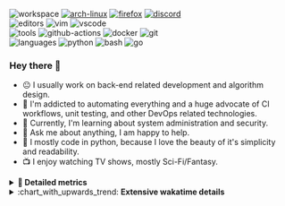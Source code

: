 ![workspace](https://img.shields.io/static/v1?label=&message=workspace:&color=555&style=flat-square)
[![arch-linux](https://img.shields.io/static/v1?logo=arch-linux&label=&message=Arch%20Linux&color=111&logoColor=AAA&style=flat-square)](https://archlinux.org)
[![firefox](https://img.shields.io/static/v1?logo=firefox-browser&label=&message=Firefox&color=111&logoColor=AAA&style=flat-square)](https://mozilla.org/en-US/firefox/)
[![discord](https://img.shields.io/static/v1?logo=discord&label=&message=Discord&color=111&logoColor=AAA&style=flat-square)](https://discord.gg/B8rf3xxgbJ)
<br>
![editors](https://img.shields.io/static/v1?label=&message=editors:&color=555&style=flat-square)
![vim](https://img.shields.io/static/v1?logo=vim&label=&message=vim&color=111&logoColor=AAA&style=flat-square)
![vscode](https://img.shields.io/static/v1?logo=visual-studio-code&label=&message=vscode&color=111&logoColor=AAA&style=flat-square)
<br>
![tools](https://img.shields.io/static/v1?label=&message=tools:&color=555&style=flat-square)
![github-actions](https://img.shields.io/static/v1?logo=github-actions&label=&message=github%20actions&color=111&logoColor=AAA&style=flat-square)
![docker](https://img.shields.io/static/v1?logo=docker&label=&message=docker&color=111&logoColor=AAA&style=flat-square)
![git](https://img.shields.io/static/v1?logo=git&label=&message=git&color=111&logoColor=AAA&style=flat-square)
<br>
![languages](https://img.shields.io/static/v1?label=&message=languages:&color=555&style=flat-square)
![python](https://img.shields.io/static/v1?logo=python&label=&message=python&color=111&logoColor=AAA&style=flat-square&link=)
![bash](https://img.shields.io/static/v1?logo=gnu-bash&label=&message=bash&color=111&logoColor=AAA&style=flat-square)
![go](https://img.shields.io/static/v1?logo=rust&label=&message=rust&color=111&logoColor=AAA&style=flat-square)

<!-- Load profile visitor count, but don't display it, keep it as a private stat, no need to show off (888)-->
[](https://visitor-badge.glitch.me/badge?page_id=ItsDrike.ItsDrike)

### Hey there 👋

- :neutral_face: I usually work on back-end related development and algorithm design.
- :man: I'm addicted to automating everything and a huge advocate of CI workflows, unit testing, and other DevOps related technologies.
- :seedling: Currently, I'm learning about system administration and security.
- :speech_balloon: Ask me about anything, I am happy to help.
- :snake: I mostly code in python, because I love the beauty of it's simplicity and readability.
- :tv: I enjoy watching TV shows, mostly Sci-Fi/Fantasy.

<details>
 <summary> <b>📌 Detailed metrics</b></summary>
 
 <table>
  <tr>
    <th>🙋 Profile Details</th>
    <th>🧮 Repositories traffic</th>
  </tr>
  <tr>
   <td>
     <img alt="" width="400" src="https://github.com/ItsDrike/ItsDrike/blob/master/metrics/profile.svg">
   </td>
   <td>
     <img alt="" width="400" src="https://github.com/ItsDrike/ItsDrike/blob/master/metrics/repositories.svg">
   </td>
  </tr>
  <tr>
    <th>📅 Isometric commit calendar</th>
    <th>🈷️ Most used languages</th>
  </tr>
  <tr>
    <td align="center">
      <img alt="" width="400" src="https://github.com/ItsDrike/ItsDrike/blob/master/metrics/isocalendar.svg">
    </td>
    <td>
      <img alt="" width="400" src="https://github.com/ItsDrike/ItsDrike/blob/master/metrics/languages.svg">
    </td>
  </tr>
  <tr>
   <th>♐ Code snippet of the day</th>
   <th>🌟 Recently starred repositories</th>
  </tr>
  <tr>
   <td align="center">
    <img alt="" width="400" src="https://github.com/ItsDrike/ItsDrike/blob/master/metrics/code_snippet.svg">
   </td>
   <td align="center">
    <img alt="" width="400" src="https://github.com/ItsDrike/ItsDrike/blob/master/metrics/starred_repos.svg">
   </td>
  </tr>
  <tr>
    <th>💡 Coding habits</th>
    <th>⏰ WakaTime plugin</th>
  </tr>
  <tr>
   <td align="center">
    <img alt="" width="400" src="https://github.com/ItsDrike/ItsDrike/blob/master/metrics/habits.svg">
   </td>
   <td align="center">
     <img alt="" width="400" src="https://github.com/ItsDrike/ItsDrike/blob/master/metrics/wakatime.svg">
   </td>
  </tr>
 </table>
</details>

<details>
 <summary>:chart_with_upwards_trend: <b>Extensive wakatime details</b></summary>
 
<!--START_SECTION:waka-->
![Code Time](http://img.shields.io/badge/Code%20Time-2%2C501%20hrs%2042%20mins-blue)

**I'm a Night 🦉** 

```text
🌞 Morning    161 commits    ███░░░░░░░░░░░░░░░░░░░░░░   12.87% 
🌆 Daytime    436 commits    ████████░░░░░░░░░░░░░░░░░   34.85% 
🌃 Evening    454 commits    █████████░░░░░░░░░░░░░░░░   36.29% 
🌙 Night      200 commits    ████░░░░░░░░░░░░░░░░░░░░░   15.99%

```
📅 **I'm Most Productive on Sunday** 

```text
Monday       204 commits    ████░░░░░░░░░░░░░░░░░░░░░   16.31% 
Tuesday      168 commits    ███░░░░░░░░░░░░░░░░░░░░░░   13.43% 
Wednesday    170 commits    ███░░░░░░░░░░░░░░░░░░░░░░   13.59% 
Thursday     115 commits    ██░░░░░░░░░░░░░░░░░░░░░░░   9.19% 
Friday       101 commits    ██░░░░░░░░░░░░░░░░░░░░░░░   8.07% 
Saturday     203 commits    ████░░░░░░░░░░░░░░░░░░░░░   16.23% 
Sunday       290 commits    █████░░░░░░░░░░░░░░░░░░░░   23.18%

```


📊 **This Week I Spent My Time On** 

```text
💬 Programming Languages: 
Python                   9 hrs 45 mins       █████████░░░░░░░░░░░░░░░░   39.19% 
Lua                      7 hrs 8 mins        ███████░░░░░░░░░░░░░░░░░░   28.68% 
Other                    2 hrs 7 mins        ██░░░░░░░░░░░░░░░░░░░░░░░   8.51% 
YAML                     1 hr 4 mins         █░░░░░░░░░░░░░░░░░░░░░░░░   4.33% 
zsh                      44 mins             ░░░░░░░░░░░░░░░░░░░░░░░░░   2.94%

🔥 Editors: 
Neovim                   25 hrs 25 mins      █████████████████████████   100.0%

💻 Operating System: 
Linux                    25 hrs 25 mins      █████████████████████████   100.0%

```

**I Mostly Code in Python** 

```text
Python                   30 repos            ████████████████████░░░░░   83.33% 
Shell                    1 repo              ░░░░░░░░░░░░░░░░░░░░░░░░░   2.78% 
HTML                     1 repo              ░░░░░░░░░░░░░░░░░░░░░░░░░   2.78% 
C                        1 repo              ░░░░░░░░░░░░░░░░░░░░░░░░░   2.78% 
C#                       1 repo              ░░░░░░░░░░░░░░░░░░░░░░░░░   2.78%

```



 Last Updated on 19/09/2022 02:44:37 UTC
<!--END_SECTION:waka-->

</details>
